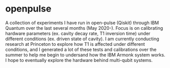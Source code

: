 # openpulse
A collection of experiments I have run in open-pulse (Qiskit) through IBM Quantum over the last several months (May 2020-). 
Focus is on calibrating hardware parameters (ex. cavity decay rate, T1 inversion time) under different conditions (ex. driven state of cavity).
I am currently conducting research at Princeton to explore how T1 is affected under different conditions, and I generated a lot of these tests and calibrations 
over the summer to help me begin to undersand how the IBM Armonk system works. I hope to eventually explore the hardware behind multi-qubit systems. 
